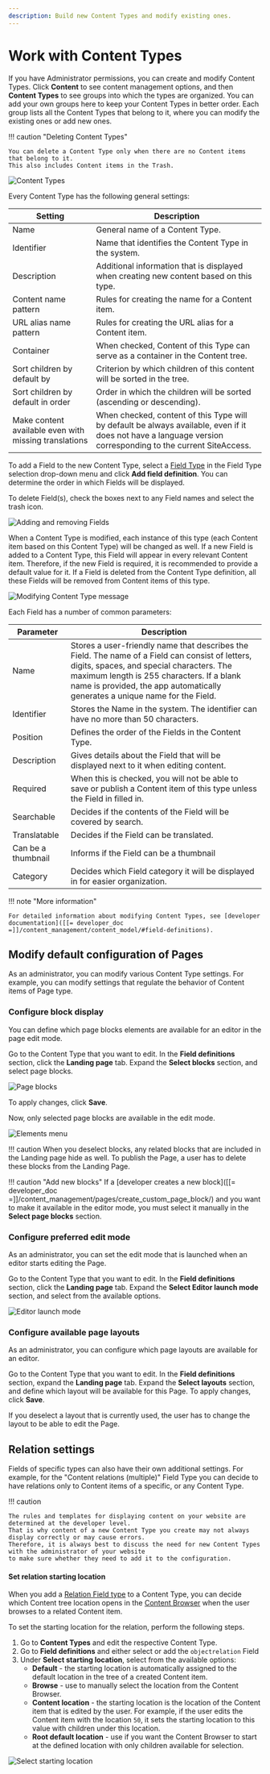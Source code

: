 ```yaml
---
description: Build new Content Types and modify existing ones.
---
```


# Work with Content Types

If you have Administrator permissions, you can create and modify Content Types.
Click **Content** to see content management options, and then **Content Types** 
to see groups into which the types are organized.
You can add your own groups here to keep your Content Types in better order.
Each group lists all the Content Types that belong to it, where you can modify 
the existing ones or add new ones.

!!! caution "Deleting Content Types"

    You can delete a Content Type only when there are no Content items that belong to it.
    This also includes Content items in the Trash.

![Content Types](img/content_types.png "Content Types")

Every Content Type has the following general settings:

|Setting|Description|
--------|-----------|
|Name|General name of a Content Type.|
|Identifier|Name that identifies the Content Type in the system.|
|Description|Additional information that is displayed when creating new content based on this type.|
|Content name pattern|Rules for creating the name for a Content item.|
|URL alias name pattern|Rules for creating the URL alias for a Content item.|
|Container|When checked, Content of this Type can serve as a container in the Content tree.|
|Sort children by default by|Criterion by which children of this content will be sorted in the tree.|
|Sort children by default in order|Order in which the children will be sorted (ascending or descending).|
|Make content available even with missing translations|When checked, content of this Type will by default be always available, even if it does not have a language version corresponding to the current SiteAccess.|

To add a Field to the new Content Type, select a [Field Type](../content_model.md#fields-and-field-types)
in the Field Type selection drop-down menu and click **Add field definition**.
You can determine the order in which Fields will be displayed.

To delete Field(s), check the boxes next to any Field names and select the trash icon.

![Adding and removing Fields](img/add_field.png "Adding and removing Fields")

When a Content Type is modified, each instance of this type (each Content item based on this Content Type) will be changed as well.
If a new Field is added to a Content Type, this Field will appear in every relevant Content item.
Therefore, if the new Field is required, it is recommended to provide a default value for it.
If a Field is deleted from the Content Type definition, all these Fields will be removed from Content items of this type.

![Modifying Content Type message](img/notification_ct.png "Modifying Content Type message")

Each Field has a number of common parameters:

|Parameter|Description|
|---------|-----------|
|Name|Stores a user-friendly name that describes the Field. The name of a Field can consist of letters, digits, spaces, and special characters. The maximum length is 255 characters. If a blank name is provided, the app automatically generates a unique name for the Field.|
|Identifier|Stores the Name in the system. The identifier can have no more than 50 characters.|
|Position|Defines the order of the Fields in the Content Type.|
|Description|Gives details about the Field that will be displayed next to it when editing content.|
|Required|When this is checked, you will not be able to save or publish a Content item of this type unless the Field in filled in.|
|Searchable|Decides if the contents of the Field will be covered by search.|
|Translatable|Decides if the Field can be translated.|
|Can be a thumbnail|Informs if the Field can be a thumbnail|
|Category|Decides which Field category it will be displayed in for easier organization.|

!!! note "More information"

    For detailed information about modifying Content Types, see [developer documentation]([[= developer_doc =]]/content_management/content_model/#field-definitions).

## Modify default configuration of Pages

As an administrator, you can modify various Content Type settings. 
For example, you can modify settings that regulate the behavior of Content items of Page type.

### Configure block display

You can define which page blocks elements are available for an editor in the page edit mode.

Go to the Content Type that you want to edit. 
In the **Field definitions** section, click the **Landing page** tab.
Expand the **Select blocks** section, and select page blocks.

![Page blocks](img/select_page_blocks.png "Select page blocks")

To apply changes, click **Save**.

Now, only selected page blocks are available in the edit mode.

![Elements menu](img/page_blocks_toolbar.png "Elements menu")

!!! caution
    When you deselect blocks, any related blocks that are included in the Landing page hide as well. 
    To publish the Page,
    a user has to delete these blocks from the Landing Page.

!!! caution "Add new blocks"
    If a [developer creates a new block]([[= developer_doc =]]/content_management/pages/create_custom_page_block/) and you want to make it available 
    in the editor mode, you must select it manually in the **Select page blocks** section.

### Configure preferred edit mode

As an administrator, you can set the edit mode that is launched when an editor starts editing the Page.

Go to the Content Type that you want to edit. 
In the **Field definitions** section, click the **Landing page** tab.
Expand the **Select Editor launch mode** section, and select from the available options.

![Editor launch mode](img/select_editor_mode.png "Select Editor launch mode")

### Configure available page layouts

As an administrator, you can configure which page layouts are available for an editor.

Go to the Content Type that you want to edit. 
In the **Field definitions** section, expand the **Landing page** tab.
Expand the **Select layouts** section, and define which layout will be available for this Page.
To apply changes, click **Save**.

If you deselect a layout that is currently used, the user has to change the layout to be able to edit the Page.



## Relation settings

Fields of specific types can also have their own additional settings.
For example, for the "Content relations (multiple)" Field Type you can decide
to have relations only to Content items of a specific, or any Content Type.

!!! caution

    The rules and templates for displaying content on your website are determined at the developer level.
    That is why content of a new Content Type you create may not always display correctly or may cause errors.
    Therefore, it is always best to discuss the need for new Content Types with the administrator of your website
    to make sure whether they need to add it to the configuration.

#### Set relation starting location

When you add a [Relation Field type](../creating_content_basic.md#relation_field) to a Content Type, you can decide which Content tree location opens in the [Content Browser](../content_model.md#content-browser) when the user browses to a related Content item.

To set the starting location for the relation, perform the following steps. 

1. Go to **Content Types** and edit the respective Content Type.
2. Go to **Field definitions** and either select or add the `objectrelation` Field
3. Under **Select starting location**, select from the available options:
    - **Default** - the starting location is automatically assigned to the default location in the tree of a created Content item.
    - **Browse** - use to manually select the location from the Content Browser.
    - **Content location** - the starting location is the location of the Content item that is edited by the user. For example, if the user edits the Content item with the location `50`, it sets the starting location to this value with children under this location.
    - **Root default location** - use if you want the Content Browser to start at the defined location with only children available for selection.

![Select starting location](img/select_start_location.png "Selecting a starting location")
